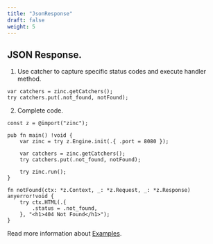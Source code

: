 ```yaml
---
title: "JsonResponse"
draft: false
weight: 5
---
```


## JSON Response.

1. Use catcher to capture specific status codes and execute handler method.
```
var catchers = zinc.getCatchers();
try catchers.put(.not_found, notFound);
```

2. Complete code.
```zig
const z = @import("zinc");

pub fn main() !void {
    var zinc = try z.Engine.init(.{ .port = 8080 });

    var catchers = zinc.getCatchers();
    try catchers.put(.not_found, notFound);

    try zinc.run();
}

fn notFound(ctx: *z.Context, _: *z.Request, _: *z.Response) anyerror!void {
    try ctx.HTML(.{
        .status = .not_found,
    }, "<h1>404 Not Found</h1>");
}

```

Read more information about [Examples](https://github.com/zon-dev/zinc-examples).

